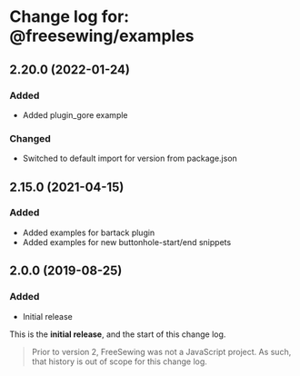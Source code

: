 # Change log for: @freesewing/examples


## 2.20.0 (2022-01-24)

### Added

 - Added plugin_gore example

### Changed

 - Switched to default import for version from package.json

## 2.15.0 (2021-04-15)

### Added

 - Added examples for bartack plugin
 - Added examples for new buttonhole-start/end snippets

## 2.0.0 (2019-08-25)

### Added

 - Initial release


This is the **initial release**, and the start of this change log.

> Prior to version 2, FreeSewing was not a JavaScript project.
> As such, that history is out of scope for this change log.


